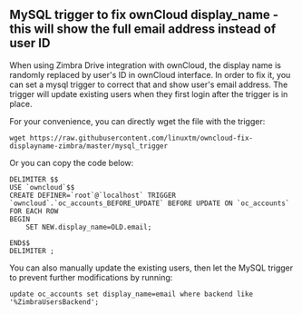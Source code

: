 ## MySQL trigger to fix ownCloud display_name - this will show the full email address instead of user ID
When using Zimbra Drive integration with ownCloud, the display name is randomly replaced by user's ID in ownCloud interface.
In order to fix it, you can set a mysql trigger to correct that and show user's email address. 
The trigger will update existing users when they first login after the trigger is in place.

For your convenience, you can directly wget the file with the trigger:
```
wget https://raw.githubusercontent.com/linuxtm/owncloud-fix-displayname-zimbra/master/mysql_trigger
```

Or you can copy the code below:
```
DELIMITER $$
USE `owncloud`$$
CREATE DEFINER=`root`@`localhost` TRIGGER `owncloud`.`oc_accounts_BEFORE_UPDATE` BEFORE UPDATE ON `oc_accounts` FOR EACH ROW
BEGIN
	SET NEW.display_name=OLD.email;
    
END$$
DELIMITER ;
```

You can also manually update the existing users, then let the MySQL trigger to prevent further modifications by running:
```
update oc_accounts set display_name=email where backend like '%ZimbraUsersBackend';
```
